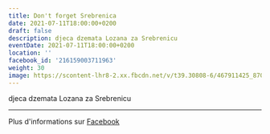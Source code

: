 ```yaml
---
title: Don't forget Srebrenica
date: 2021-07-11T18:00:00+0200
draft: false
description: djeca dzemata Lozana za Srebrenicu
eventDate: 2021-07-11T18:00:00+0200
location: ''
facebook_id: '216159003711963'
weight: 30
image: https://scontent-lhr8-2.xx.fbcdn.net/v/t39.30808-6/467911425_8702124949883247_8451066247417132989_n.jpg?_nc_cat=103&ccb=1-7&_nc_sid=9e60e4&_nc_ohc=hFOY170sfToQ7kNvwG_SXKG&_nc_oc=AdkNmtNQIbBQGNQttZN_l9blX8KFgNr1E_SipxpTHQPNK8t2GjPUOROcElovo4BLKsI&_nc_zt=23&_nc_ht=scontent-lhr8-2.xx&edm=ABTKTjYEAAAA&_nc_gid=ZIkMPZMX_FVBb9spXKGDKg&oh=00_Aff-jqGrepWHCTfpD14JKPTjzt2ObdA3XOe2FpXFM47nAw&oe=68E7CD59
---
```


djeca dzemata Lozana za Srebrenicu

---

Plus d'informations sur [Facebook](https://facebook.com/events/216159003711963)